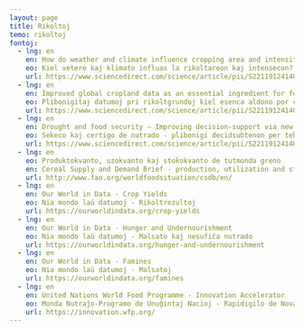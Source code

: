 ```yaml
---
layout: page
title: Rikoltoj
temo: rikoltoj
fontoj:
  - lng: en
    en: How do weather and climate influence cropping area and intensity?
    eo: Kiel vetero kaj klimato influas la rikoltareon kaj intensecon?
    url: https://www.sciencedirect.com/science/article/pii/S2211912414000583
  - lng: en
    en: Improved global cropland data as an essential ingredient for food security
    eo: Plibonigitaj datumoj pri rikoltgrundoj kiel esenca aldono por certigo de nutrado
    url: https://www.sciencedirect.com/science/article/pii/S2211912414000443
  - lng: en
    en: Drought and food security – Improving decision-support via new technologies and innovative collaboration
    eo: Sekeco kaj certigo de nutrado - plibonigi decidsubtenon per teĥnologio kaj noveca kunlaboro
    url: https://www.sciencedirect.com/science/article/pii/S2211912414000339
  - lng: en
    eo: Produktokvanto, uzokvanto kaj stokokvanto de tutmonda greno
    en: Cereal Supply and Demand Brief - production, utilization and stocks of cereals
    url: http://www.fao.org/worldfoodsituation/csdb/en/
  - lng: en
    en: Our World in Data - Crop Yields
    eo: Nia mondo laŭ datumoj - Rikoltrezultoj
    url: https://ourworldindata.org/crop-yields
  - lng: en
    en: Our World in Data - Hunger and Undernourishment
    eo: Nia mondo laŭ datumoj - Malsato kaj nesufiĉa nutrado
    url: https://ourworldindata.org/hunger-and-undernourishment
  - lng: en
    en: Our World in Data - Famines
    eo: Nia mondo laŭ datumoj - Malsatoj
    url: https://ourworldindata.org/famines
  - lng: en
    en: United Nations World Food Programme - Innovation Accelerator
    eo: Monda Nutraĵo-Programo de Unuĝintaj Nacioj - Rapidigilo de Novaj Solvoj
    url: https://innovation.wfp.org/
---
```


